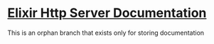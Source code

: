 # [Elixir Http Server Documentation](https://rawgit.com/Arubaruba/elixir-http/documentation/index.html)

This is an orphan branch that exists only for storing documentation